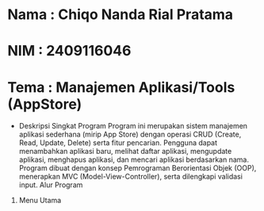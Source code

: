 # Nama : Chiqo Nanda Rial Pratama
# NIM : 2409116046
# Tema : Manajemen Aplikasi/Tools (AppStore)

- Deskripsi Singkat Program
Program ini merupakan sistem manajemen aplikasi sederhana (mirip App Store) dengan operasi CRUD (Create, Read, Update, Delete) serta fitur pencarian. Pengguna dapat menambahkan aplikasi baru, melihat daftar aplikasi, mengupdate aplikasi, menghapus aplikasi, dan mencari aplikasi berdasarkan nama. Program dibuat dengan konsep Pemrograman Berorientasi Objek (OOP), menerapkan MVC (Model-View-Controller), serta dilengkapi validasi input.
Alur Program 
1. Menu Utama
